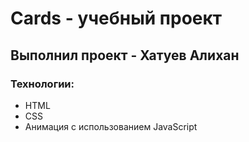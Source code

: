# Cards - учебный проект 
## Выполнил проект - Хатуев Алихан
### Технологии:
- HTML
- CSS
- Анимация с использованием JavaScript
